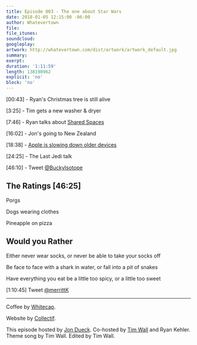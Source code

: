 ```yaml
---
title: Episode 003 - The one about Star Wars
date: 2018-01-05 12:15:00 -06:00
author: Whatevertown
file: 
file_itunes: 
soundcloud: 
googleplay: 
artwork: http://whatevertown.com/dist/artwork/artwork_default.jpg
summary: 
exerpt: 
duration: '1:11:59'
length: 138198962
explicit: 'no'
block: 'no'
---
```


[00:43] - Ryan's Christmas tree is still alive

[3:25] - Tim gets a new washer & dryer

[7:46] - Ryan talks about [Shared Spaces](https://www.vox.com/2017/11/24/16693628/shared-space-design)

[16:02] - Jon's going to New Zealand 

[18:38] - [Apple is slowing down older devices](https://www.vox.com/2017/12/22/16807056/apple-slow-iphone-batteries)

[24:25] - The Last Jedi talk

[46:10] - Tweet [@BuckyIsotope](https://twitter.com/BuckyIsotope?ref_src=twsrc%5Egoogle%7Ctwcamp%5Eserp%7Ctwgr%5Eauthor)

## The Ratings [46:25]

Porgs

Dogs wearing clothes

Pineapple on pizza

## Would you Rather

Either never wear socks, or never be able to take your socks off

Be face to face with a shark in water, or fall into a pit of snakes

Have everything you eat be a little too spicy, or a little too sweet

[1:10:45] Tweet [@merrittK](https://twitter.com/merrittk?lang=en)

---

Coffee by [Whitecap](http://drinkwhitecap.com/).

Website by [Collectif](http://collectif.co).

This episode hosted by [Jon Dueck](https://twitter.com/jondueck/). Co-hosted by [Tim Wall](https://twitter.com/timjosephwall/) and Ryan Kehler. Theme song by Tim Wall. Edited by Tim Wall.
